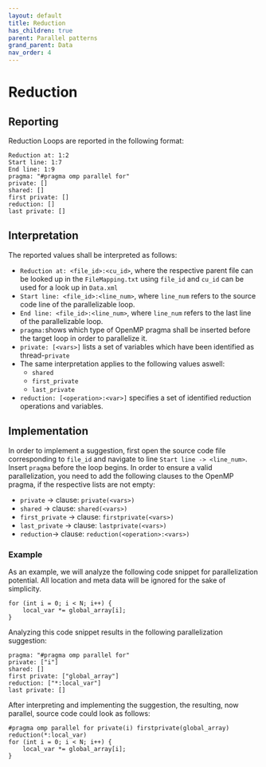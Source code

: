 ```yaml
---
layout: default
title: Reduction
has_children: true
parent: Parallel patterns
grand_parent: Data
nav_order: 4
---
```


# Reduction

## Reporting
Reduction Loops are reported in the following format:
```
Reduction at: 1:2
Start line: 1:7
End line: 1:9
pragma: "#pragma omp parallel for"
private: []
shared: []
first private: []
reduction: []
last private: []
```

## Interpretation
The reported values shall be interpreted as follows:
* `Reduction at: <file_id>:<cu_id>`, where the respective parent file can be looked up in the `FileMapping.txt` using `file_id` and `cu_id` can be used for a look up in `Data.xml`
* `Start line: <file_id>:<line_num>`, where `line_num` refers to the source code line of the parallelizable loop.
* `End line: <file_id>:<line_num>`, where `line_num` refers to the last line of the parallelizable loop.
* `pragma:`shows which type of OpenMP pragma shall be inserted before the target loop in order to parallelize it.
* `private: [<vars>]` lists a set of variables which have been identified as thread-`private`
* The same interpretation applies to the following values aswell:
    * `shared`
    * `first_private`
    * `last_private`
* `reduction: [<operation>:<var>]` specifies a set of identified reduction operations and variables.

## Implementation
In order to implement a suggestion, first open the source code file corresponding to `file_id` and navigate to line `Start line -> <line_num>`.
Insert `pragma` before the loop begins.
In order to ensure a valid parallelization, you need to add the following clauses to the OpenMP pragma, if the respective lists are not empty:
* `private` -> clause: `private(<vars>)`
* `shared` -> clause: `shared(<vars>)`
* `first_private` -> clause: `firstprivate(<vars>)`
* `last_private` -> clause: `lastprivate(<vars>)`
* `reduction`-> clause: `reduction(<operation>:<vars>)`

### Example
As an example, we will analyze the following code snippet for parallelization potential. All location and meta data will be ignored for the sake of simplicity.

    for (int i = 0; i < N; i++) {
        local_var *= global_array[i];
    }

Analyzing this code snippet results in the following parallelization suggestion:
```
pragma: "#pragma omp parallel for"
private: ["i"]
shared: []
first private: ["global_array"]
reduction: ["*:local_var"]
last private: []
```

After interpreting and implementing the suggestion, the resulting, now parallel, source code could look as follows:

    #pragma omp parallel for private(i) firstprivate(global_array) reduction(*:local_var)
    for (int i = 0; i < N; i++) {
        local_var *= global_array[i];
    }
